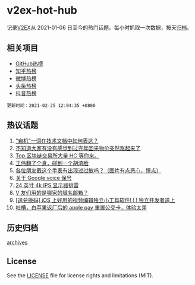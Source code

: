 # v2ex-hot-hub

 记录[V2EX](https://www.v2ex.com/)从 2021-01-06 日至今的热门话题。每小时抓取一次数据，按天[归档](archives)。
 
 ## 相关项目

- [GitHub热榜](https://github.com/lonnyzhang423/github-hot-hub)
- [知乎热榜](https://github.com/lonnyzhang423/zhihu-hot-hub)
- [微博热榜](https://github.com/lonnyzhang423/weibo-hot-hub)
- [头条热榜](https://github.com/lonnyzhang423/toutiao-hot-hub)
- [抖音热榜](https://github.com/lonnyzhang423/douyin-hot-hub)


 `更新时间：2021-02-25 12:04:35 +0800`

## 热议话题

1. [“宕机”一词在技术文档中如何表达？](https://www.v2ex.com/t/755812)
1. [不知道大家有没有感觉到过完年回来物价突然涨起来了](https://www.v2ex.com/t/755998)
1. [Top 区块链交易所大量 HC 等你来。](https://www.v2ex.com/t/755811)
1. [王伟翻了个身，碰到一个胡渣脸](https://www.v2ex.com/t/756028)
1. [各位朋友戴这个手表有出现过过敏吗？（图片有点恶心，慎点）](https://www.v2ex.com/t/756068)
1. [关于 Google voice 保号](https://www.v2ex.com/t/755798)
1. [24 英寸 4k IPS 显示器排雷](https://www.v2ex.com/t/755840)
1. [V 友们用的是哪家的域名邮箱？](https://www.v2ex.com/t/756059)
1. [[送兑换码] iOS 上好用的视频编辑独立小工具软件! ! ! 
独立开发者送上](https://www.v2ex.com/t/756040)
1. [吐槽，白苹果返厂后的 apple pay 重置公交卡，体验太差](https://www.v2ex.com/t/755828)

## 历史归档

[archives](archives)

## License

See the [LICENSE](LICENSE) file for license rights and limitations (MIT).
